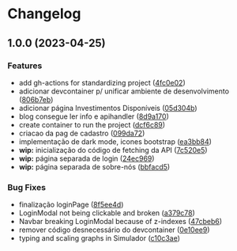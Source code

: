 # Changelog

## 1.0.0 (2023-04-25)


### Features

* add gh-actions for standardizing project ([4fc0e02](https://github.com/Priori-Services/Web/commit/4fc0e0251e60224674c6317600341cf1b09c8a38))
* adicionar devcontainer p/ unificar ambiente de desenvolvimento ([806b7eb](https://github.com/Priori-Services/Web/commit/806b7eba9ed387e47c24274a786c6579b72772f2))
* adicionar página Investimentos Disponíveis ([05d304b](https://github.com/Priori-Services/Web/commit/05d304babac2d1b79e43a4b9f67744a7e30dfe4f))
* blog consegue ler info e apihandler ([8d9a170](https://github.com/Priori-Services/Web/commit/8d9a170779955f8fd034ff896f101c6d106d9b8d))
* create container to run the project ([dcf6c89](https://github.com/Priori-Services/Web/commit/dcf6c895fc30ffdc1f38afc32a367cf82cce4415))
* criacao da pag de cadastro ([099da72](https://github.com/Priori-Services/Web/commit/099da72f92b53a011b491ac7dec7414b327de9e6))
* implementação de dark mode, icones bootstrap ([ea3bb84](https://github.com/Priori-Services/Web/commit/ea3bb844afeaf9bd74bd901b7bd60f13562d4099))
* **wip:** inicialização do código de fetching da API ([7c520e5](https://github.com/Priori-Services/Web/commit/7c520e5fb2a67d1fe263b8dfaecc7c53feb9dbc4))
* **wip:** página separada de login ([24ec969](https://github.com/Priori-Services/Web/commit/24ec969cdebeab10e0ea4a143833237249c5d79c))
* **wip:** página separada de sobre-nós ([bbfacd5](https://github.com/Priori-Services/Web/commit/bbfacd5ca42cfa067790c0bf093fa304fe1c9e34))


### Bug Fixes

* finalização loginPage ([8f5ee4d](https://github.com/Priori-Services/Web/commit/8f5ee4d4516715d452494001175ed19adfd188cf))
* LoginModal not being clickable and broken ([a379c78](https://github.com/Priori-Services/Web/commit/a379c786c4847d35f418e9bcf65456e12c5ebb87))
* Navbar breaking LoginModal because of z-indexes ([47cbeb6](https://github.com/Priori-Services/Web/commit/47cbeb62cdd2367ec72119327aa231ae3fbf4c83))
* remover código desnecessário do devcontainer ([0e10ee9](https://github.com/Priori-Services/Web/commit/0e10ee935f2080b54722f862e4bbfb10e8434bf4))
* typing and scaling graphs in Simulador ([c10c3ae](https://github.com/Priori-Services/Web/commit/c10c3aeaf56a48351397a50e56a597d93fe31687))
